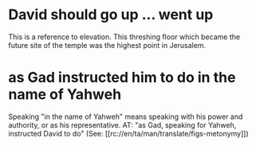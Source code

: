 # David should go up ... went up

This is a reference to elevation. This threshing floor which became the future site of the temple was the highest point in Jerusalem.

# as Gad instructed him to do in the name of Yahweh

Speaking "in the name of Yahweh" means speaking with his power and authority, or as his representative. AT: "as Gad, speaking for Yahweh, instructed David to do" (See: [[rc://en/ta/man/translate/figs-metonymy]])

